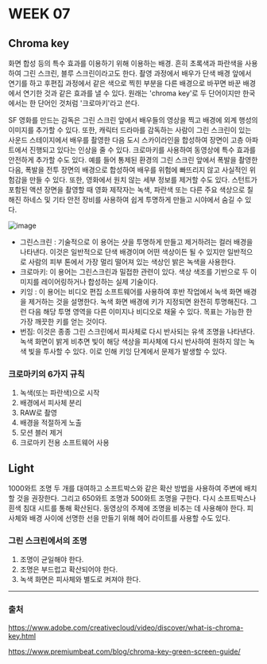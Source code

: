 # WEEK 07
## Chroma key
화면 합성 등의 특수 효과를 이용하기 위해 이용하는 배경. 흔히 초록색과 파란색을 사용하여 그린 스크린, 블루 스크린이라고도 한다. 촬영 과정에서 배우가 단색 배경 앞에서 연기를 하고 후편집 과정에서 같은 색으로 찍힌 부분을 다른 배경으로 바꾸면 바꾼 배경에서 연기한 것과 같은 효과를 낼 수 있다. 원래는 'chroma key'로 두 단어이지만 한국에서는 한 단어인 것처럼 '크로마키'라고 쓴다.

SF 영화를 만드는 감독은 그린 스크린 앞에서 배우들의 영상을 찍고 배경에 외계 행성의 이미지를 추가할 수 있다. 또한, 캐릭터 드라마를 감독하는 사람이 그린 스크린이 있는 사운드 스테이지에서 배우를 촬영한 다음 도시 스카이라인을 합성하여 장면이 고층 아파트에서 진행되고 있다는 인상을 줄 수 있다. 크로마키를 사용하여 동영상에 특수 효과를 안전하게 추가할 수도 있다. 예를 들어 통제된 환경의 그린 스크린 앞에서 폭발을 촬영한 다음, 폭발을 전투 장면의 배경으로 합성하여 배우를 위험에 빠뜨리지 않고 사실적인 위험감을 만들 수 있다. 또한, 영화에서 원치 않는 세부 정보를 제거할 수도 있다. 스턴트가 포함된 액션 장면을 촬영할 때 영화 제작자는 녹색, 파란색 또는 다른 주요 색상으로 칠해진 하네스 및 기타 안전 장비를 사용하여 쉽게 투명하게 만들고 시야에서 숨길 수 있다.      

![image](https://user-images.githubusercontent.com/112941366/208383641-1ba0003e-58a3-474c-94be-8d2ad605ec4d.png)

- 그린스크린 : 기술적으로 이 용어는 샷을 투명하게 만들고 제거하려는 컬러 배경을 나타낸다. 이것은 일반적으로 단색 배경이며 어떤 색상이든 될 수 있지만 일반적으로 사람의 피부 톤에서 가장 멀리 떨어져 있는 색상인 밝은 녹색을 사용한다.
- 크로마키: 이 용어는 그린스크린과 밀접한 관련이 있다. 색상 색조를 기반으로 두 이미지를 레이어링하거나 합성하는 실제 기술이다.
- 키잉 : 이 용어는 비디오 편집 소프트웨어를 사용하여 후반 작업에서 녹색 화면 배경을 제거하는 것을 설명한다. 녹색 화면 배경에 키가 지정되면 완전히 투명해진다. 그런 다음 해당 투명 영역을 다른 이미지나 비디오로 채울 수 있다. 목표는 가능한 한 가장 깨끗한 키를 얻는 것이다. 
- 번짐: 이것은 종종 그린 스크린에서 피사체로 다시 반사되는 유색 조명을 나타낸다. 녹색 화면이 밝게 비추면 빛이 해당 색상을 피사체에 다시 반사하여 원하지 않는 녹색 빛을 투사할 수 있다. 이로 인해 키잉 단계에서 문제가 발생할 수 있다.

### 크로마키의 6가지 규칙

1. 녹색(또는 파란색)으로 시작
2. 배경에서 피사체 분리
3. RAW로 촬영
4. 배경을 적절하게 노출
5. 모션 블러 제거
6. 크로마키 전용 소프트웨어 사용


## Light

1000와트 조명 두 개를 대여하고 소프트박스와 같은 확산 방법을 사용하여 주변에 배치할 것을 권장한다. 그리고 650와트 조명과 500와트 조명을 구한다. 다시 소프트박스나 흰색 침대 시트를 통해 확산된다. 동영상의 주제에 조명을 비추는 데 사용해야 한다. 피사체와 배경 사이에 선명한 선을 만들기 위해 헤어 라이트를 사용할 수도 있다. 

### 그린 스크린에서의 조명

1. 조명이 균일해야 한다.
2. 조명은 부드럽고 확산되어야 한다.
3. 녹색 화면은 피사체와 별도로 켜져야 한다.

---

### 출처

https://www.adobe.com/creativecloud/video/discover/what-is-chroma-key.html

https://www.premiumbeat.com/blog/chroma-key-green-screen-guide/
